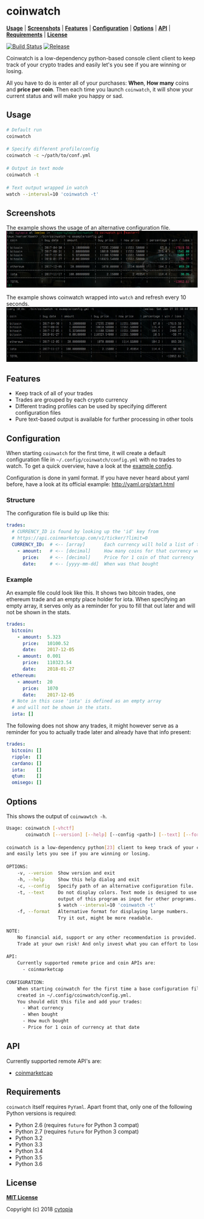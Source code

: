 # coinwatch

**[Usage](#usage)** |
**[Screenshots](#screenshots)** |
**[Features](#features)** |
**[Configuration](#configuration)** |
**[Options](#options)** |
**[API](#api)** |
**[Requirements](#requirements)** |
**[License](#license)**

[![Build Status](https://travis-ci.org/cytopia/coinwatch.svg?branch=master)](https://travis-ci.org/cytopia/coinwatch)
[![Release](https://img.shields.io/github/release/cytopia/coinwatch.svg)](https://github.com/cytopia/coinwatch/releases)

Coinwatch is a low-dependency python-based console client client to keep track of your crypto trades and easily let's you see if you are winning or losing.

All you have to do is enter all of your purchases: **When**, **How many** coins and **price per coin**. Then each time you launch `coinwatch`, it will show your current status and will make you happy or sad.


## Usage
```bash
# Default run
coinwatch

# Specify different profile/config
coinwatch -c ~/path/to/conf.yml

# Output in text mode
coinwatch -t

# Text output wrapped in watch
watch --interval=10 'coinwatch -t'
```


## Screenshots

The example shows the usage of an alternative configuration file.
![normal](screenshot/normal.jpg)

The example shows coinwatch wrapped into `watch` and refresh every 10 seconds.
![watcher](screenshot/watcher.jpg)


## Features

* Keep track of all of your trades
* Trades are grouped by each crypto currency
* Different trading profiles can be used by specifying different configuration files
* Pure text-based output is available for further processing in other tools


## Configuration
When starting `coinwatch` for the first time, it will create a default configuration file in `~/.config/coinwatch/config.yml` with no trades to watch. To get a quick overview, have a look at the [example config](example/config.yml).

Configuration is done in yaml format. If you have never heard about yaml before, have a look at its official example: http://yaml.org/start.html

### Structure
The configuration file is build up like this:
```yml
trades:
  # CURRENCY_ID is found by looking up the 'id' key from
  # https://api.coinmarketcap.com/v1/ticker/?limit=0
  CURRENCY_ID:  # <-- [array]       Each currency will hold a list of trades
    - amount:   # <-- [decimal]     How many coins for that currency were bought
      price:    # <-- [decimal]     Price for 1 coin of that currency
      date:     # <-- [yyyy-mm-dd]  When was that bought
```

### Example
An example file could look like this. It shows two bitcoin trades, one ethereum trade and an empty place holder for iota. When specifying an empty array, it serves only as a reminder for you to fill that out later and will not be shown in the stats.
```yml
trades:
  bitcoin:
    - amount:  5.323
      price:   10100.52
      date:    2017-12-05
    - amount:  0.001
      price:   110323.54
      date:    2018-01-27
  ethereum:
    - amount:  20
      price:   1070
      date:    2017-12-05
  # Note in this case 'iota' is defined as an empty array
  # and will not be shown in the stats.
  iota: []
```
The following does not show any trades, it might however serve as a reminder for you to actually trade later and already have that info present:
```yml
trades:
  bitcoin: []
  ripple:  []
  cardano: []
  iota:    []
  qtum:    []
  omisego: []
```


## Options
This shows the output of `coinwawtch -h`.
```bash
Usage: coinwatch [-vhctf]
       coinwatch [--version] [--help] [--config <path>] [--text] [--format]

coinwatch is a low-dependency python[23] client to keep track of your crypto trades
and easily lets you see if you are winning or losing.

OPTIONS:
    -v, --version  Show version and exit
    -h, --help     Show this help dialog and exit
    -c, --config   Specify path of an alternative configuration file.
    -t, --text     Do not display colors. Text mode is designed to use the
                   output of this program as input for other programs. Such as:
                   $ watch --interval=10 'coinwatch -t'
    -f, --format   Alternative format for displaying large numbers.
                   Try it out, might be more readable.

NOTE:
    No financial aid, support or any other recommendation is provided.
    Trade at your own risk! And only invest what you can effort to lose.

API:
    Currently supported remote price and coin APIs are:
      - coinmarketcap

CONFIGURATION:
    When starting coinwatch for the first time a base configuration file will be
    created in ~/.config/coinwatch/config.yml.
    You should edit this file and add your trades:
      - What currency
      - When bought
      - How much bought
      - Price for 1 coin of currency at that date
```


## API

Currently supported remote API's are:
  - [coinmarketcap](https://api.coinmarketcap.com/v1/ticker/?limit=0)


## Requirements

`coinwatch` itself requires `PyYaml`. Apart fromt that, only one of the following Python versions is required:

* Python 2.6 (requires `future` for Python 3 compat)
* Python 2.7 (requires `future` for Python 3 compat)
* Python 3.2
* Python 3.3
* Python 3.4
* Python 3.5
* Python 3.6


## License

**[MIT License](LICENSE.md)**

Copyright (c) 2018 [cytopia](https://github.com/cytopia)
